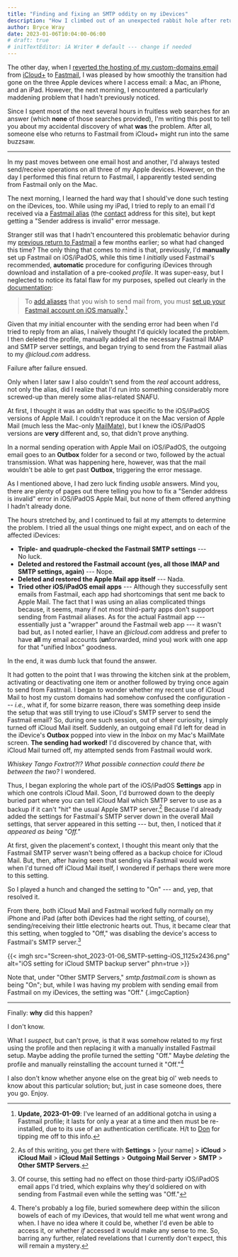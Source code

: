 ```yaml
---
title: "Finding and fixing an SMTP oddity on my iDevices"
description: "How I climbed out of an unexpected rabbit hole after returning to Fastmail."
author: Bryce Wray
date: 2023-01-06T10:04:00-06:00
# draft: true
# initTextEditor: iA Writer # default --- change if needed
---
```


The other day, when I [reverted the hosting of my custom-domains email](/posts/2023/01/back-to-fastmail-redux/) from [iCloud+](https://support.apple.com/guide/icloud/icloud-overview-mmfc854d9604/icloud) to [Fastmail](https://fastmail.com), I was pleased by how smoothly the transition had gone on the three Apple devices where I access email: a Mac, an iPhone, and an iPad. However, the next morning, I encountered a particularly maddening problem that I hadn't previously noticed.

Since I spent most of the next several hours in fruitless web searches for an answer (which **none** of those searches provided), I'm writing this post to tell you about my accidental discovery of what **was** the problem. After all, someone else who returns to Fastmail from iCloud+ might run into the same buzzsaw.

<!--more-->

----

In my past moves between one email host and another, I'd always tested send/receive operations on all three of my Apple devices. However, on the day I performed this final return to Fastmail, I apparently tested sending from Fastmail only on the Mac.

The next morning, I learned the hard way that I should've done such testing on the iDevices, too. While using my iPad, I tried to reply to an email I'd received via a [Fastmail alias](https://www.fastmail.help/hc/en-us/articles/360060591073-How-to-set-up-aliases) (the [contact](/contact/) address for this site), but kept getting a "Sender address is invalid" error message.

Stranger still was that I hadn't encountered this problematic behavior during my [previous return to Fastmail](/posts/2022/08/back-to-fastmail/) a few months earlier; so what had changed this time? The only thing that comes to mind is that, previously, I'd **manually** set up Fastmail on iOS/iPadOS, while this time I *initially* used Fastmail's recommended, **automatic** procedure for configuring iDevices through download and installation of a pre-cooked *profile*. It was super-easy, but I neglected to notice its fatal flaw for my purposes, spelled out clearly in the [documentation](https://www.fastmail.help/hc/en-us/articles/1500000279941-Set-up-iOS-devices-iOS-12-):

> To [add aliases](https://www.fastmail.help/hc/en-us/articles/360058752894) that you wish to send mail from, you must [set up your Fastmail account on iOS manually](https://www.fastmail.help/hc/en-us/articles/360058752914).[^year]

[^year]: **Update, 2023-01-09**: I've learned of an additional gotcha in using a Fastmail profile; it lasts for only a year at a time and then must be re-installed, due to its use of an authentication certificate. H/t to [Don](https://mstdn.social/@case2tv@social.tchncs.de/109659289519785253) for tipping me off to this info.

Given that my initial encounter with the sending error had been when I'd tried to reply from an alias, I naïvely thought I'd quickly located the problem. I then deleted the profile, manually added all the necessary Fastmail IMAP and SMTP server settings, and began trying to send from the Fastmail alias to my *@icloud.com* address.

Failure after failure ensued.

Only when I later saw I also couldn't send from the *real* account address, not only the alias, did I realize that I'd run into something considerably more screwed-up than merely some alias-related SNAFU.

At first, I thought it was an oddity that was specific to the iOS/iPadOS versions of Apple Mail. I couldn't reproduce it on the Mac version of Apple Mail (much less the Mac-only [MailMate](https://freron.com)), but I knew the iOS/iPadOS versions are **very** different and, so, that didn't prove anything.

In a normal sending operation with Apple Mail on iOS/iPadOS, the outgoing email goes to an **Outbox** folder for a second or two, followed by the actual transmission. What was happening here, however, was that the mail wouldn't be able to get past **Outbox**, triggering the error message.

As I mentioned above, I had zero luck finding *usable* answers. Mind you, there are plenty of pages out there telling you how to fix a "Sender address is invalid" error in iOS/iPadOS Apple Mail, but none of them offered anything I hadn't already done.

The hours stretched by, and I continued to fail at my attempts to determine the problem. I tried all the usual things one might expect, and on each of the affected iDevices:

- **Triple- and quadruple-checked the Fastmail SMTP settings** --- No luck.
- **Deleted and restored the Fastmail account (yes, all those IMAP and SMTP settings, again)** --- Nope.
- **Deleted and restored the Apple Mail app itself** --- Nada.
- **Tried other iOS/iPadOS email apps** --- Although they successfully sent emails from Fastmail, each app had shortcomings that sent me back to Apple Mail. The fact that I was using an alias complicated things because, it seems, many if not most third-party apps don't support sending from Fastmail aliases. As for the actual Fastmail app --- essentially just a "wrapper" around the Fastmail web app --- it wasn't bad but, as I noted earlier, I have an *@icloud.com* address and prefer to have **all** my email accounts (**un**forwarded, mind you) work with one app for that "unified Inbox" goodness.

In the end, it was dumb luck that found the answer.

It had gotten to the point that I was throwing the kitchen sink at the problem, activating or deactivating one item or another followed by trying once again to send from Fastmail. I began to wonder whether my recent use of iCloud Mail to host my custom domains had somehow confused the configuration --- *i.e.*, what if, for some bizarre reason, there was something deep inside the setup that was still trying to use iCloud's SMTP server to send the Fastmail email? So, during one such session, out of sheer curiosity, I simply turned off iCloud Mail itself. Suddenly, an outgoing email I'd left for dead in the iDevice's **Outbox** popped into view in the *Inbox* on my Mac's MailMate screen. **The sending had worked!** I'd discovered by chance that, with iCloud Mail turned off, my attempted sends from Fastmail would work.

*Whiskey Tango Foxtrot?!? What possible connection could there be between the two?* I wondered.

Thus, I began exploring the whole part of the iOS/iPadOS **Settings** app in which one controls iCloud Mail. Soon, I'd burrowed down to the deeply buried part where you can tell iCloud Mail which SMTP server to use as a backup if it can't "hit" the usual Apple SMTP server.[^SMTPsetting] Because I'd already added the settings for Fastmail's SMTP server down in the overall Mail settings, that server appeared in this setting --- but, then, I noticed that *it appeared as being "Off."*

[^SMTPsetting]: As of this writing, you get there with **Settings** > [your name] > **iCloud** > **iCloud Mail** > **iCloud Mail Settings** > **Outgoing Mail Server** > **SMTP** > **Other SMTP Servers**.

At first, given the placement's context, I thought this meant only that the Fastmail SMTP server wasn't being offered as a backup choice for iCloud Mail. But, then, after having seen that sending via Fastmail would work when I'd turned off iCloud Mail itself, I wondered if perhaps there were more to this setting.

So I played a hunch and changed the setting to "On" --- and, yep, that resolved it.

From there, both iCloud Mail and Fastmail worked fully normally on my iPhone and iPad (after both iDevices had the right setting, of course), sending/receiving their little electronic hearts out. Thus, it became clear that this setting, when toggled to "Off," was disabling the device's access to Fastmail's SMTP server.[^otherApps]

[^otherApps]: Of course, this setting had no effect on those third-party iOS/iPadOS email apps I'd tried, which explains why they'd soldiered on with sending from Fastmail even while the setting was "Off."

{{< imgh src="Screen-shot_2023-01-06_SMTP-setting-iOS_1125x2436.png" alt="iOS setting for iCloud SMTP backup server" phn=true >}}

Note that, under "Other SMTP Servers," *smtp.fastmail.com* is shown as being "On"; but, while I was having my problem with sending email from Fastmail on my iDevices, the setting was "Off."
{.imgcCaption}

----

Finally: **why** did this happen?

I don't know.

What I *suspect*, but can't prove, is that it was somehow related to my first using the profile and then replacing it with a manually installed Fastmail setup. Maybe adding the profile turned the setting "Off." Maybe *deleting* the profile and manually reinstalling the account turned it "Off."[^forensics]

I also don't know whether anyone else on the great big ol' web needs to know about this particular solution; but, just in case someone does, there you go. Enjoy.

[^forensics]: There's probably a log file, buried somewhere deep within the silicon bowels of each of my iDevices, that would tell me what went wrong and when. I have no idea where it could be, whether I'd even be able to access it, or whether *if* accessed it would make any sense to me. So, barring any further, related revelations that I currently don't expect, this will remain a mystery.
